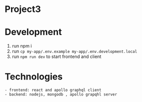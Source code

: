 # Project3

# Development
1. run npm i
2. run `cp my-app/.env.example my-app/.env.development.local`
3. run `npm run dev` to start frontend and client

# Technologies
    - frontend: react and apollo graphql client
    - backend: nodejs, mongodb , apollo grapqhl server